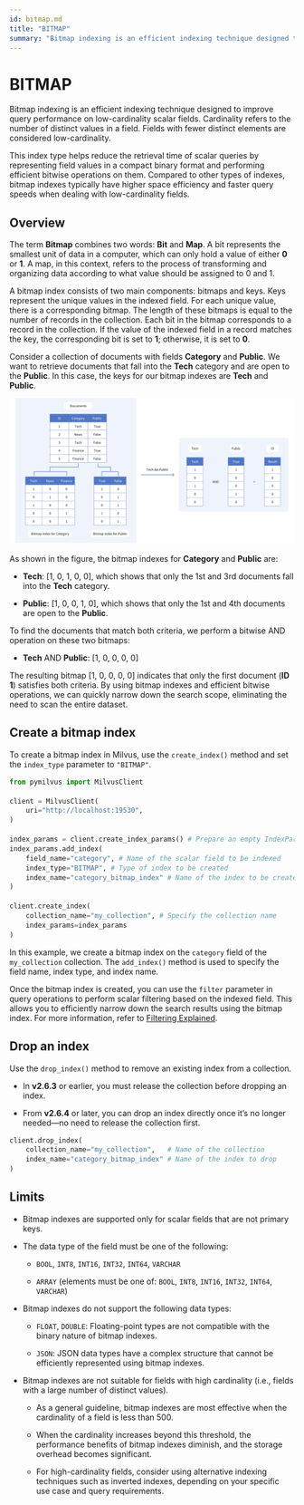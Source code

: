 ```yaml
---
id: bitmap.md
title: "BITMAP"
summary: "Bitmap indexing is an efficient indexing technique designed to improve query performance on low-cardinality scalar fields. Cardinality refers to the number of distinct values in a field. Fields with fewer distinct elements are considered low-cardinality."
---
```


# BITMAP

Bitmap indexing is an efficient indexing technique designed to improve query performance on low-cardinality scalar fields. Cardinality refers to the number of distinct values in a field. Fields with fewer distinct elements are considered low-cardinality.

This index type helps reduce the retrieval time of scalar queries by representing field values in a compact binary format and performing efficient bitwise operations on them. Compared to other types of indexes, bitmap indexes typically have higher space efficiency and faster query speeds when dealing with low-cardinality fields.

## Overview

The term **Bitmap** combines two words: **Bit** and **Map**. A bit represents the smallest unit of data in a computer, which can only hold a value of either **0** or **1**. A map, in this context, refers to the process of transforming and organizing data according to what value should be assigned to 0 and 1.

A bitmap index consists of two main components: bitmaps and keys. Keys represent the unique values in the indexed field. For each unique value, there is a corresponding bitmap. The length of these bitmaps is equal to the number of records in the collection. Each bit in the bitmap corresponds to a record in the collection. If the value of the indexed field in a record matches the key, the corresponding bit is set to **1**; otherwise, it is set to **0**.

Consider a collection of documents with fields **Category** and **Public**. We want to retrieve documents that fall into the **Tech** category and are open to the **Public**. In this case, the keys for our bitmap indexes are **Tech** and **Public**.

![Bitmap](../../../../../assets/bitmap.png)

As shown in the figure, the bitmap indexes for **Category** and **Public** are:

- **Tech**: [1, 0, 1, 0, 0], which shows that only the 1st and 3rd documents fall into the **Tech** category.

- **Public**: [1, 0, 0, 1, 0], which shows that only the 1st and 4th documents are open to the **Public**.

To find the documents that match both criteria, we perform a bitwise AND operation on these two bitmaps:

- **Tech** AND **Public**: [1, 0, 0, 0, 0]

The resulting bitmap [1, 0, 0, 0, 0] indicates that only the first document (**ID** **1**) satisfies both criteria. By using bitmap indexes and efficient bitwise operations, we can quickly narrow down the search scope, eliminating the need to scan the entire dataset.

## Create a bitmap index

To create a bitmap index in Milvus, use the `create_index()` method and set the `index_type` parameter to `"BITMAP"`.

```python
from pymilvus import MilvusClient

client = MilvusClient(
    uri="http://localhost:19530",
)

index_params = client.create_index_params() # Prepare an empty IndexParams object, without having to specify any index parameters
index_params.add_index(
    field_name="category", # Name of the scalar field to be indexed
    index_type="BITMAP", # Type of index to be created
    index_name="category_bitmap_index" # Name of the index to be created
)

client.create_index(
    collection_name="my_collection", # Specify the collection name
    index_params=index_params
)
```

In this example, we create a bitmap index on the `category` field of the `my_collection` collection. The `add_index()` method is used to specify the field name, index type, and index name.

Once the bitmap index is created, you can use the `filter` parameter in query operations to perform scalar filtering based on the indexed field. This allows you to efficiently narrow down the search results using the bitmap index. For more information, refer to [Filtering Explained](boolean.md).

## Drop an index

Use the `drop_index()` method to remove an existing index from a collection.

<div class="alert note">

- In **v2.6.3** or earlier, you must release the collection before dropping an index.

- From **v2.6.4** or later, you can drop an index directly once it’s no longer needed—no need to release the collection first.

</div>

```python
client.drop_index(
    collection_name="my_collection",   # Name of the collection
    index_name="category_bitmap_index" # Name of the index to drop
)
```

## Limits

- Bitmap indexes are supported only for scalar fields that are not primary keys.

- The data type of the field must be one of the following:

    - `BOOL`, `INT8`, `INT16`, `INT32`, `INT64`, `VARCHAR`

    - `ARRAY` (elements must be one of: `BOOL`, `INT8`, `INT16`, `INT32`, `INT64`, `VARCHAR`)

- Bitmap indexes do not support the following data types:

    - `FLOAT`, `DOUBLE`: Floating-point types are not compatible with the binary nature of bitmap indexes.

    - `JSON`: JSON data types have a complex structure that cannot be efficiently represented using bitmap indexes.

- Bitmap indexes are not suitable for fields with high cardinality (i.e., fields with a large number of distinct values).

    - As a general guideline, bitmap indexes are most effective when the cardinality of a field is less than 500.

    - When the cardinality increases beyond this threshold, the performance benefits of bitmap indexes diminish, and the storage overhead becomes significant.

    - For high-cardinality fields, consider using alternative indexing techniques such as inverted indexes, depending on your specific use case and query requirements.

